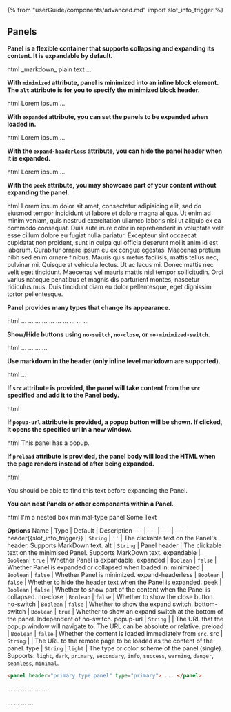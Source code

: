 {% from "userGuide/components/advanced.md" import slot_info_trigger %}

## Panels

**Panel is a flexible container that supports collapsing and expanding its content. It is expandable by default.**

<include src="codeAndOutput.md" boilerplate >
<variable name="highlightStyle">html</variable>
<variable name="code">
<panel header="This is your header for a Panel, click me to expand!">
  <markdown>_markdown_</markdown>
  plain text ...
</panel>
</variable>
</include>

**With `minimized` attribute, panel is minimized into an inline block element. The `alt` attribute is for you to specify the minimized block header.**

<include src="codeAndOutput.md" boilerplate >
<variable name="highlightStyle">html</variable>
<variable name="code">
<panel header="How to cultivate a tomato plant at home" alt="Tomatoes" minimized>
  Lorem ipsum ...
</panel>
</variable>
</include>

**With `expanded` attribute, you can set the panels to be expanded when loaded in.**

<include src="codeAndOutput.md" boilerplate >
<variable name="highlightStyle">html</variable>
<variable name="code">
<panel header="Have your readers click less to see the Panel's contents" expanded>
  Lorem ipsum ...
</panel>
</variable>
</include>

**With the `expand-headerless` attribute, you can hide the panel header when it is expanded.**

<include src="codeAndOutput.md" boilerplate >
<variable name="highlightStyle">html</variable>
<variable name="code">
<panel header="This header will only show when the Panel is collapsed" expand-headerless>
  Lorem ipsum ...
</panel>
</variable>
</include>

**With the `peek` attribute, you may showcase part of your content without expanding the panel.**

<include src="codeAndOutput.md" boilerplate >
<variable name="highlightStyle">html</variable>
<variable name="code">
<panel header="Give your readers a peek of the content without expanding Panel" peek>
  Lorem ipsum dolor sit amet, consectetur adipisicing elit, sed do eiusmod tempor incididunt ut labore et dolore
  magna aliqua. Ut enim ad minim veniam, quis nostrud exercitation ullamco laboris nisi ut aliquip ex ea commodo
  consequat. Duis aute irure dolor in reprehenderit in voluptate velit esse cillum dolore eu fugiat nulla pariatur.
  Excepteur sint occaecat cupidatat non proident, sunt in culpa qui officia deserunt mollit anim id est laborum.
  Curabitur ornare ipsum eu ex congue egestas. Maecenas pretium nibh sed enim ornare finibus. Mauris quis metus 
  facilisis, mattis tellus nec, pulvinar mi. Quisque at vehicula lectus. Ut ac lacus mi. Donec mattis nec velit 
  eget tincidunt. Maecenas vel mauris mattis nisl tempor sollicitudin. Orci varius natoque penatibus et magnis 
  dis parturient montes, nascetur ridiculus mus. Duis tincidunt diam eu dolor pellentesque, eget dignissim tortor 
  pellentesque. 
</panel>
</variable>
</include>

**Panel provides many types that change its appearance.**

<include src="codeAndOutput.md" boilerplate >
<variable name="highlightStyle">html</variable>
<variable name="code">
<panel header="**light type panel (DEFAULT)**" type="light" minimized>
  ...
</panel>
<panel header="**dark type panel**" type="dark" minimized>
  ...
</panel>
<panel header="**primary type panel**" type="primary" minimized>
  ...
</panel>
<panel header="**secondary type panel**" type="secondary" minimized>
  ...
</panel>
<panel header="**info type panel**" type="info" minimized>
  ...
</panel>
<panel header="**danger type panel**" type="danger" minimized>
  ...
</panel>
<panel header="**warning type panel**" type="warning" minimized>
  ...
</panel>
<panel header="**success type panel**" type="success" minimized>
  ...
</panel>
<panel header="**seamless type panel**" type="seamless" minimized>
  ...
</panel>
<panel header="**minimal type panel**" type="minimal" minimized>
  ...
</panel>
</variable>
</include>


**Show/Hide buttons using `no-switch`, `no-close`, or `no-minimized-switch`.**

<include src="codeAndOutput.md" boilerplate >
<variable name="highlightStyle">html</variable>
<variable name="code">
<panel header="**This minimized panel does not have a switch button**" minimized no-minimized-switch>
  ...
</panel>
<panel header="This panel does not have a switch button" no-switch>
  ...
</panel>
<panel header="This panel does not have a close button" no-close>
  ...
</panel>
<panel header="This panel does not have either buttons" no-close no-switch>
  ...
</panel>
</variable>
</include>

**Use markdown in the header (only inline level markdown are supported).**

<include src="codeAndOutput.md" boilerplate >
<variable name="highlightStyle">html</variable>
<variable name="code">
<panel header="**Bold text** :rocket: ![](https://markbind.org/images/logo-lightbackground.png =x20)" type="seamless">
  ...
</panel>
</variable>
</include>

**If `src` attribute is provided, the panel will take content from the `src` specified and add it to the Panel body.**

<include src="codeAndOutput.md" boilerplate >
<variable name="highlightStyle">html</variable>
<variable name="code">
<panel header="Content loaded in from 'src'" src="extra/loadContent.html#fragment" minimized></panel>
</variable>
</include>

**If `popup-url` attribute is provided, a popup button will be shown. If clicked, it opens the specified url in a new window.**

<include src="codeAndOutput.md" boilerplate >
<variable name="highlightStyle">html</variable>
<variable name="code">
<panel header="Try clicking on my pop-up button" popup-url="{{ baseUrl }}/userGuide/syntax/extra/loadContent.html">
  This panel has a popup.
</panel>
</variable>
</include>

**If `preload` attribute is provided, the panel body will load the HTML when the page renders instead of after being expanded.**

<include src="codeAndOutput.md" boilerplate >
<variable name="highlightStyle">html</variable>
<variable name="code">
<panel header="Right click and inspect my HTML before expanding me!" src="extra/loadContent.html#fragment" preload>
  <p>You should be able to find this text before expanding the Panel.</p>
</panel>
</variable>
</include>

**You can nest Panels or other components within a Panel.**

<include src="codeAndOutput.md" boilerplate >
<variable name="highlightStyle">html</variable>
<variable name="code">
<panel header="Parent Panel">
  <panel header="Level 1 Nested Panel">
    <panel header="Level 2 Nested Panel">
      <box type="success">
        I'm a nested box
      </box>
      <panel header="Level 3 Nested Panel" type="minimal">
        minimal-type panel
      </panel>
    </panel>
  </panel>
  <panel header="Level 1 Nested Panel" type="info">
    Some Text
  </panel>
</panel>
</variable>
</include>

****Options****
Name | Type | Default | Description
--- | --- | --- | ---
header{{slot_info_trigger}} | `String` | `''` | The clickable text on the Panel's header. Supports MarkDown text.
alt | `String` | Panel header | The clickable text on the minimised Panel. Supports MarkDown text.
expandable | `Boolean`| `true` | Whether Panel is expandable.
expanded | `Boolean` | `false` | Whether Panel is expanded or collapsed when loaded in.
minimized | `Boolean` | `false` | Whether Panel is minimized.
expand-headerless | `Boolean` | `false` | Whether to hide the header text when the Panel is expanded.
peek | `Boolean` | `false` | Whether to show part of the content when the Panel is collapsed.
no-close | `Boolean` | `false` | Whether to show the close button.
no-switch | `Boolean` | `false` | Whether to show the expand switch.
bottom-switch | `Boolean` | `true` | Whether to show an expand switch at the bottom of the panel. Independent of no-switch.
popup-url | `String` | | The URL that the popup window will navigate to. The URL can be absolute or relative.
preload | `Boolean` | `false` | Whether the content is loaded immediately from `src`.
src | `String` | | The URL to the remote page to be loaded as the content of the panel.
type | `String` | `light` | The type or color scheme of the panel (single).<br>Supports: `light`, `dark`, `primary`, `secondary`, `info`, `success`, `warning`, `danger`, `seamless`, `minimal`.

<div id="short" class="d-none">

```html
<panel header="primary type panel" type="primary"> ... </panel>
```

</div>

<div id="examples" class="d-none">
<panel header="minimal type panel" type="minimal" >
  ...
</panel>
<panel header="seamless type panel" type="seamless" >
  ...
</panel>
<panel header="info type panel" type="info" expanded>
  ...
</panel>
<panel header="danger type panel" type="danger" >
  ...
</panel>
<panel header="warning type panel" type="warning" >
  ...
</panel>
<panel header="success type panel" type="success" >
  ...
</panel>
<p/>
<panel header="light type panel (DEFAULT)" type="light" minimized>
  ...
</panel>
<panel header="dark type panel" type="dark" minimized>
  ...
</panel>
<panel header="primary type panel" type="primary" minimized>
  ...
</panel>
<panel header="secondary type panel" type="secondary" minimized>
  ...
</panel>
</div>
